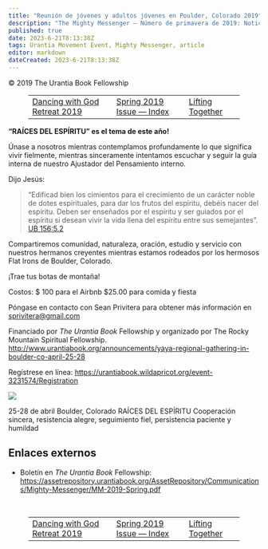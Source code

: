 ```yaml
---
title: "Reunión de jóvenes y adultos jóvenes en Poulder, Colorado 2019"
description: "The Mighty Messenger — Número de primavera de 2019: Noticias y opiniones para los lectores de El Libro de Urantia"
published: true
date: 2023-6-21T8:13:38Z
tags: Urantia Movement Event, Mighty Messenger, article
editor: markdown
dateCreated: 2023-6-21T8:13:38Z
---
```


<p class="v-card v-sheet theme--light grey lighten-3 px-2">© 2019 The Urantia Book Fellowship</p>
<figure class="table chapter-navigator">
  <table>
    <tbody>
      <tr>
        <td>
        <a href="/en/article/Dancing_with_God_Retreat_2019">
          <span class="mdi mdi-arrow-left-drop-circle"></span><span class="pl-2">Dancing with God Retreat 2019</span>
        </a>
        </td>
        <td>
        <a href="/en/index/articles_mighty_messenger#spring-2019-issue">
          <span class="mdi mdi-book-open-variant"></span><span class="pl-2">Spring 2019 Issue — Index</span>
        </a>
        </td>
        <td>
        <a href="/en/article/Lifting_Together">
          <span class="pr-2">Lifting Together</span><span class="mdi mdi-arrow-right-drop-circle"></span>
        </a>
        </td>
      </tr>
    </tbody>
  </table>
</figure>


**“RAÍCES DEL ESPÍRITU” es el tema de este año!**

Únase a nosotros mientras contemplamos profundamente lo que significa vivir fielmente, mientras sinceramente intentamos escuchar y seguir la guía interna de nuestro Ajustador del Pensamiento interno.

Dijo Jesús:

> “Edificad bien los cimientos para el crecimiento de un carácter noble de dotes espirituales, para dar los frutos del espíritu, debéis nacer del espíritu. Deben ser enseñados por el espíritu y ser guiados por el espíritu si desean vivir la vida llena del espíritu entre sus semejantes”. [UB 156:5.2](/es/El_Libro_de_Urantia/156#p5_2)

Compartiremos comunidad, naturaleza, oración, estudio y servicio con nuestros hermanos creyentes mientras estamos rodeados por los hermosos Flat Irons de Boulder, Colorado.

¡Trae tus botas de montaña!

Costos:
$ 100 para el Airbnb
$25.00 para comida y fiesta

Póngase en contacto con Sean Privitera para obtener más información en sprivitera@gmail.com

Financiado por _The Urantia Book_ Fellowship y organizado por The Rocky Mountain Spiritual Fellowship. http://www.urantiabook.org/announcements/yaya-regional-gathering-in-boulder-co-april-25-28

Regístrese en línea: https://urantiabook.wildapricot.org/event-3231574/Registration

<figura id="Figura_1" clase="imagen urantiapedia estilo-imagen-alinear-izquierda">
<img src="/image/article/The_Mighty_Messenger/2019_Spring/009.jpg">
</figura>

25-28 de abril
Boulder, Colorado
RAÍCES DEL ESPÍRITU
Cooperación sincera, resistencia alegre, seguimiento fiel, persistencia paciente y humildad

## Enlaces externos

* Boletín en _The Urantia Book_ Fellowship: https://assetrepository.urantiabook.org/AssetRepository/Communications/Mighty-Messenger/MM-2019-Spring.pdf

<br>

<figure class="table chapter-navigator">
  <table>
    <tbody>
      <tr>
        <td>
        <a href="/en/article/Dancing_with_God_Retreat_2019">
          <span class="mdi mdi-arrow-left-drop-circle"></span><span class="pl-2">Dancing with God Retreat 2019</span>
        </a>
        </td>
        <td>
        <a href="/en/index/articles_mighty_messenger#spring-2019-issue">
          <span class="mdi mdi-book-open-variant"></span><span class="pl-2">Spring 2019 Issue — Index</span>
        </a>
        </td>
        <td>
        <a href="/en/article/Lifting_Together">
          <span class="pr-2">Lifting Together</span><span class="mdi mdi-arrow-right-drop-circle"></span>
        </a>
        </td>
      </tr>
    </tbody>
  </table>
</figure>
